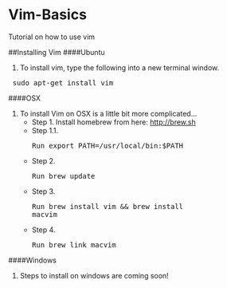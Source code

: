 # Vim-Basics
Tutorial on how to use vim

##Installing Vim
####Ubuntu
1. To install vim, type the following into a new terminal window.
  <pre> sudo apt-get install vim </pre>
 
####OSX
1. To install Vim on OSX is a little bit more complicated...
    * Step 1. Install homebrew from here: http://brew.sh
    * Step 1.1. <pre>Run export PATH=/usr/local/bin:$PATH</pre>
    * Step 2. <pre>Run brew update</pre>
    * Step 3. <pre>Run brew install vim && brew install macvim</pre>
    * Step 4. <pre>Run brew link macvim</pre>
  
####Windows
1. Steps to install on windows are coming soon!
  
